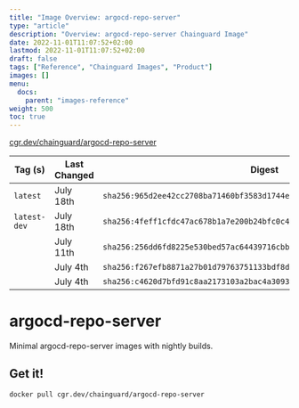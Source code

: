 ```yaml
---
title: "Image Overview: argocd-repo-server"
type: "article"
description: "Overview: argocd-repo-server Chainguard Image"
date: 2022-11-01T11:07:52+02:00
lastmod: 2022-11-01T11:07:52+02:00
draft: false
tags: ["Reference", "Chainguard Images", "Product"]
images: []
menu:
  docs:
    parent: "images-reference"
weight: 500
toc: true
---
```


[cgr.dev/chainguard/argocd-repo-server](https://github.com/chainguard-images/images/tree/main/images/argocd-repo-server)

| Tag (s)       | Last Changed | Digest                                                                    |
|---------------|--------------|---------------------------------------------------------------------------|
|  `latest`     | July 18th    | `sha256:965d2ee42cc2708ba71460bf3583d1744e32a1167e5cd3a6f744a1b50ed3b272` |
|  `latest-dev` | July 18th    | `sha256:4feff1cfdc47ac678b1a7e200b24bfc0c49f36dc05e29b0f2ddbe9403d0fa70d` |
|               | July 11th    | `sha256:256dd6fd8225e530bed57ac64439716cbb4e75df40cc05c34850fea2889f2439` |
|               | July 4th     | `sha256:f267efb8871a27b01d79763751133bdf8de1d26eb626dfcd81044e1373f7203c` |
|               | July 4th     | `sha256:c4620d7bfd91c8aa2173103a2bac4a3093630c82dfe11d35e1aba2996a7aa861` |

# argocd-repo-server

Minimal argocd-repo-server images with nightly builds.

## Get it!

```shell
docker pull cgr.dev/chainguard/argocd-repo-server
```
